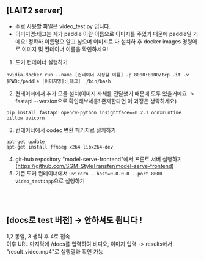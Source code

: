 ## [LAIT2 server]
*  주로 사용할 파일은 video_test.py 입니다.
* 이미지명:태그는 제가 paddle 이란 이름으로 이미지를 주었기 때문에 paddle일 거에요! 정확하 이름명으 알고 싶으며 이미지르 다 설치하 후 docker images 명령어로 이미지 및 컨테이너 이름을 확인하세요!
1. 도커 컨테이너 실행하기<br/>
~~~
nvidia-docker run --name [컨테이너 지정할 이름] -p 8000:8000/tcp -it -v $PWD:/paddle [이미지명]:[태그]  /bin/bash
~~~
2. 컨테이너에서 추가 모듈 설치(이미지 자체를 전달했기 때문에 모두 있을거에요 -> fastapi --version으로 확인해보세용! 존재한다면 이 과정은 생략하세요)<br/>
~~~
pip install fastapi opencv-python insightface==0.2.1 onnxruntime pillow uvicorn
~~~
3. 컨테이너에서 codec 변환 패키지르 설치하기
~~~
apt-get update
apt-get install ffmpeg x264 libx264-dev
~~~
4. git-hub repository "model-serve-frontend"에서 프론트 서버 실행하기(https://github.com/SGM-StyleTransfer/model-serve-frontend)
5. 기존 도커 컨테이너에서 `uvicorn --host=0.0.0.0 --port 8000 video_test:app`으로 실행하기

<br/><br/>
## [docs로 test 버전] -> 안하셔도 됩니다 !
1,2 동일, 3 생략 후 4로 접속 <br/>
이후 URL 마지막에 /docs를 입력하여 비디오, 이미지 입력 -> results에서 "result_video.mp4"로 실행결과 확인 가능

